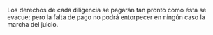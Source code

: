 Los derechos de cada diligencia se pagarán tan pronto como ésta se evacue; pero la falta de pago no podrá entorpecer en ningún caso la marcha del juicio.